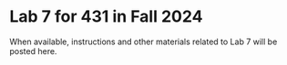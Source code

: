# Lab 7 for 431 in Fall 2024

When available, instructions and other materials related to Lab 7 will be posted here.

